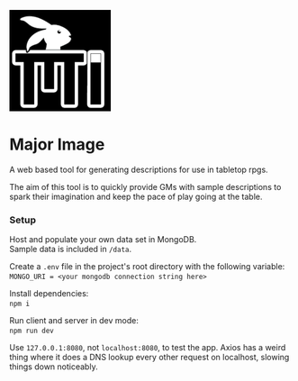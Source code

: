 ![Major Image](/client/public/apple-touch-icon.png)
# Major Image

A web based tool for generating descriptions for use in tabletop rpgs.  

The aim of this tool is to quickly provide GMs with sample descriptions to spark their imagination and keep the pace of play going at the table.  

### Setup
Host and populate your own data set in MongoDB.  
Sample data is included in `/data`.

Create a `.env` file in the project's root directory with the following variable:  
`MONGO_URI = <your mongodb connection string here>`

Install dependencies:  
`npm i`

Run client and server in dev mode:  
`npm run dev`  

Use `127.0.0.1:8080`, not `localhost:8080`, to test the app. Axios has a weird thing where it does a DNS lookup every other request on localhost, slowing things down noticeably. 